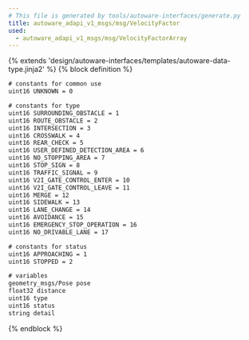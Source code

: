 ```yaml
---
# This file is generated by tools/autoware-interfaces/generate.py
title: autoware_adapi_v1_msgs/msg/VelocityFactor
used:
  - autoware_adapi_v1_msgs/msg/VelocityFactorArray
---
```


{% extends 'design/autoware-interfaces/templates/autoware-data-type.jinja2' %}
{% block definition %}

```txt
# constants for common use
uint16 UNKNOWN = 0

# constants for type
uint16 SURROUNDING_OBSTACLE = 1
uint16 ROUTE_OBSTACLE = 2
uint16 INTERSECTION = 3
uint16 CROSSWALK = 4
uint16 REAR_CHECK = 5
uint16 USER_DEFINED_DETECTION_AREA = 6
uint16 NO_STOPPING_AREA = 7
uint16 STOP_SIGN = 8
uint16 TRAFFIC_SIGNAL = 9
uint16 V2I_GATE_CONTROL_ENTER = 10
uint16 V2I_GATE_CONTROL_LEAVE = 11
uint16 MERGE = 12
uint16 SIDEWALK = 13
uint16 LANE_CHANGE = 14
uint16 AVOIDANCE = 15
uint16 EMERGENCY_STOP_OPERATION = 16
uint16 NO_DRIVABLE_LANE = 17

# constants for status
uint16 APPROACHING = 1
uint16 STOPPED = 2

# variables
geometry_msgs/Pose pose
float32 distance
uint16 type
uint16 status
string detail
```

{% endblock %}
